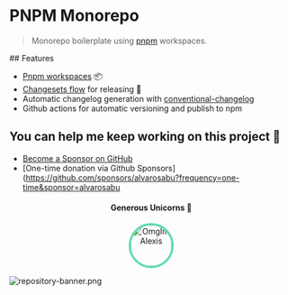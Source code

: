 # PNPM Monorepo

> Monorepo boilerplate using [pnpm](https://pnpm.js.org/) workspaces.

## Features

- [Pnpm workspaces](https://pnpm.io/workspaces) 📦
- [Changesets flow](https://github.com/changesets/changesets) for releasing 🎉
- Automatic changelog generation with [conventional-changelog](https://github.com/conventional-changelog/conventional-changelog)
- Github actions for automatic versioning and publish to npm

## You can help me keep working on this project 💚

- [Become a Sponsor on GitHub](https://github.com/sponsors/alvarosabu)
- [One-time donation via Github Sponsors](https://github.com/sponsors/alvarosabu?frequency=one-time&sponsor=alvarosabu

<h4 align="center">Generous Unicorns 🦄</h4>

<p align="center">
  <a href="https://github.com/OmgImAlexis" target="_blank" rel="noopener noreferrer" ">
    <img src="https://avatars.githubusercontent.com/u/6525926?v=4" height="72px"  style="border-radius: 100%; overflow: hidden; border: 4px solid #5EDCAE" alt="OmgImAlexis">
  </a>
</p>

![repository-banner.png](https://res.cloudinary.com/alvarosaburido/image/upload/v1612193118/as-portfolio/Repo_Banner_kexozw.png)
